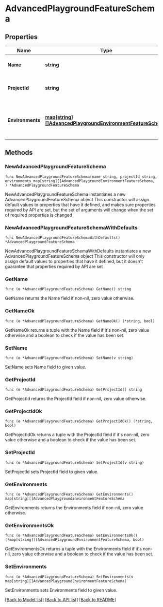 # AdvancedPlaygroundFeatureSchema

## Properties

Name | Type | Description | Notes
------------ | ------------- | ------------- | -------------
**Name** | **string** | The feature&#39;s name. | 
**ProjectId** | **string** | The ID of the project that contains this feature. | 
**Environments** | [**map[string][]AdvancedPlaygroundEnvironmentFeatureSchema**](array.md) | The lists of features that have been evaluated grouped by environment. | 

## Methods

### NewAdvancedPlaygroundFeatureSchema

`func NewAdvancedPlaygroundFeatureSchema(name string, projectId string, environments map[string][]AdvancedPlaygroundEnvironmentFeatureSchema, ) *AdvancedPlaygroundFeatureSchema`

NewAdvancedPlaygroundFeatureSchema instantiates a new AdvancedPlaygroundFeatureSchema object
This constructor will assign default values to properties that have it defined,
and makes sure properties required by API are set, but the set of arguments
will change when the set of required properties is changed

### NewAdvancedPlaygroundFeatureSchemaWithDefaults

`func NewAdvancedPlaygroundFeatureSchemaWithDefaults() *AdvancedPlaygroundFeatureSchema`

NewAdvancedPlaygroundFeatureSchemaWithDefaults instantiates a new AdvancedPlaygroundFeatureSchema object
This constructor will only assign default values to properties that have it defined,
but it doesn't guarantee that properties required by API are set

### GetName

`func (o *AdvancedPlaygroundFeatureSchema) GetName() string`

GetName returns the Name field if non-nil, zero value otherwise.

### GetNameOk

`func (o *AdvancedPlaygroundFeatureSchema) GetNameOk() (*string, bool)`

GetNameOk returns a tuple with the Name field if it's non-nil, zero value otherwise
and a boolean to check if the value has been set.

### SetName

`func (o *AdvancedPlaygroundFeatureSchema) SetName(v string)`

SetName sets Name field to given value.


### GetProjectId

`func (o *AdvancedPlaygroundFeatureSchema) GetProjectId() string`

GetProjectId returns the ProjectId field if non-nil, zero value otherwise.

### GetProjectIdOk

`func (o *AdvancedPlaygroundFeatureSchema) GetProjectIdOk() (*string, bool)`

GetProjectIdOk returns a tuple with the ProjectId field if it's non-nil, zero value otherwise
and a boolean to check if the value has been set.

### SetProjectId

`func (o *AdvancedPlaygroundFeatureSchema) SetProjectId(v string)`

SetProjectId sets ProjectId field to given value.


### GetEnvironments

`func (o *AdvancedPlaygroundFeatureSchema) GetEnvironments() map[string][]AdvancedPlaygroundEnvironmentFeatureSchema`

GetEnvironments returns the Environments field if non-nil, zero value otherwise.

### GetEnvironmentsOk

`func (o *AdvancedPlaygroundFeatureSchema) GetEnvironmentsOk() (*map[string][]AdvancedPlaygroundEnvironmentFeatureSchema, bool)`

GetEnvironmentsOk returns a tuple with the Environments field if it's non-nil, zero value otherwise
and a boolean to check if the value has been set.

### SetEnvironments

`func (o *AdvancedPlaygroundFeatureSchema) SetEnvironments(v map[string][]AdvancedPlaygroundEnvironmentFeatureSchema)`

SetEnvironments sets Environments field to given value.



[[Back to Model list]](../README.md#documentation-for-models) [[Back to API list]](../README.md#documentation-for-api-endpoints) [[Back to README]](../README.md)


